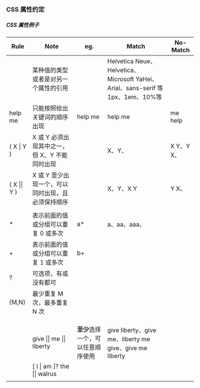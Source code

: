 ### CSS 属性约定

##### CSS 属性例子

| Rule         | Note                                              | eg.                                | Match                                                                                  | No-Match   |
| ------------ | ------------------------------------------------- | ---------------------------------- | -------------------------------------------------------------------------------------- | ---------- |
| <length>     | 某种值的类型或者是对另一个属性的引用              | <family-name><br /><length>        | Helvetica Neue、Helvetica、Microsoft YaHei、Arial、sans-serif 等 <br />1px、1em、10%等 |            |
| help me      | 只能按照给出关键词的顺序出现                      | help me                            | help me                                                                                | me help    |
| ( X \| Y )   | X 或 Y 必须出现其中之一，但 X、Y 不能同时出现     |                                    | X、Y、                                                                                 | X Y、Y X、 |
| ( X \|\| Y ) | X 或 Y 至少出现一个，可以同时出现，且必须保持顺序 |                                    | X、Y、X Y                                                                              | Y X、      |
|              |                                                   |                                    |                                                                                        |            |
| \*           | 表示前面的值或分组可以重复 0 或多次               | a\*                                | a、aa、aaa、                                                                           |            |
| +            | 表示前面的值或分组可以重复 1 或多次               | b+                                 |                                                                                        |            |
| ?            | 可选项，有或没有都可                              |                                    |                                                                                        |            |
| {M,N}        | 最少重复 M 次，最多重复 N 次                      |                                    |                                                                                        |            |
|              |                                                   |                                    |                                                                                        |            |
|              |                                                   |                                    |                                                                                        |            |
|              |                                                   |                                    |                                                                                        |            |
|              | give \|\| me \|\| liberty                         | **至少**选择一个，可以任意顺序使用 | give liberty、give me、liberty me give、give me liberty                                |            |
|              | [ I \| am ]? the \|\| walrus                      |                                    |                                                                                        |            |
|              |                                                   |                                    |                                                                                        |            |

